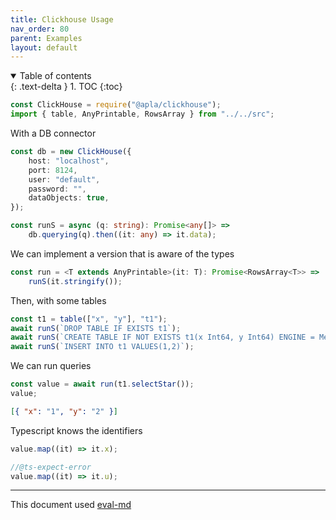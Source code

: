 ```yaml
---
title: Clickhouse Usage
nav_order: 80
parent: Examples
layout: default
---
```


<details open markdown="block">
  <summary>
    Table of contents
  </summary>
  {: .text-delta }
1. TOC
{:toc}
</details>

```ts
const ClickHouse = require("@apla/clickhouse");
import { table, AnyPrintable, RowsArray } from "../../src";
```

With a DB connector

```ts
const db = new ClickHouse({
    host: "localhost",
    port: 8124,
    user: "default",
    password: "",
    dataObjects: true,
});

const runS = async (q: string): Promise<any[]> =>
    db.querying(q).then((it: any) => it.data);
```

We can implement a version that is aware of the types

```ts
const run = <T extends AnyPrintable>(it: T): Promise<RowsArray<T>> =>
    runS(it.stringify());
```

Then, with some tables

```ts
const t1 = table(["x", "y"], "t1");
await runS(`DROP TABLE IF EXISTS t1`);
await runS(`CREATE TABLE IF NOT EXISTS t1(x Int64, y Int64) ENGINE = Memory`);
await runS(`INSERT INTO t1 VALUES(1,2)`);
```

We can run queries

```ts
const value = await run(t1.selectStar());
value;
```

```json
[{ "x": "1", "y": "2" }]
```

Typescript knows the identifiers

```ts
value.map((it) => it.x);
```

```ts
//@ts-expect-error
value.map((it) => it.u);
```

---

This document used [eval-md](https://lucasavila00.github.io/eval-md/)